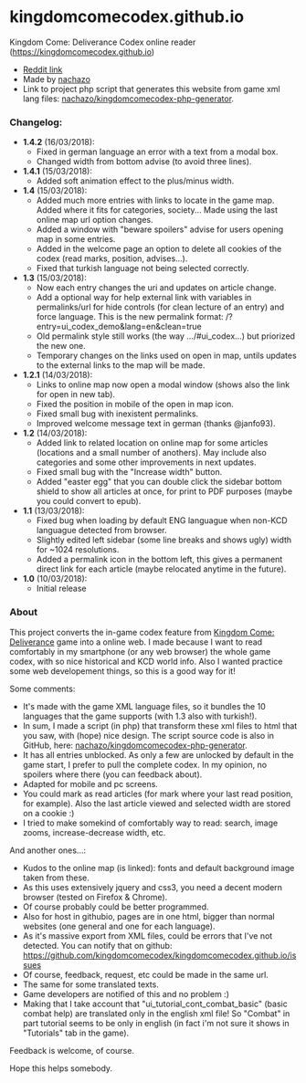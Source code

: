 # kingdomcomecodex.github.io
Kingdom Come: Deliverance Codex online reader (https://kingdomcomecodex.github.io)

* [Reddit link](https://www.reddit.com/r/kingdomcome/comments/83g3l4/kingdom_come_deliverance_codex_online_web/)
* Made by [nachazo](https://github.com/nachazo)
* Link to project php script that generates this website from game xml lang files: [nachazo/kingdomcomecodex-php-generator](https://github.com/nachazo/kingdomcomecodex-php-generator).

### Changelog:
  * **1.4.2** (16/03/2018):
    * Fixed in german language an error with a text from a modal box.
    * Changed width from bottom advise (to avoid three lines).
  * **1.4.1** (15/03/2018):
    * Added soft animation effect to the plus/minus width.
  * **1.4** (15/03/2018):
    * Added much more entries with links to locate in the game map. Added where it fits for categories, society... Made using the last online map url option changes.
    * Added a window with "beware spoilers" advise for users opening map in some entries.
    * Added in the welcome page an option to delete all cookies of the codex (read marks, position, advises...).
    * Fixed that turkish language not being selected correctly.
  * **1.3** (15/03/2018):
    * Now each entry changes the uri and updates on article change.
    * Add a optional way for help external link with variables in permalinks/url for hide controls (for clean lecture of an entry) and force language. This is the new permalink format: /?entry=ui_codex_demo&lang=en&clean=true
    * Old permalink style still works (the way .../#ui_codex...) but priorized the new one.
    * Temporary changes on the links used on open in map, untils updates to the external links to the map will be made.
  * **1.2.1** (14/03/2018):
    * Links to online map now open a modal window (shows also the link for open in new tab).
    * Fixed the position in mobile of the open in map icon.
    * Fixed small bug with inexistent permalinks.
    * Improved welcome message text in german (thanks @janfo93).
  * **1.2** (14/03/2018):
    * Added link to related location on online map for some articles (locations and a small number of anothers). May include also categories and some other improvements in next updates.
    * Fixed small bug with the "Increase width" button.
    * Added "easter egg" that you can double click the sidebar bottom shield to show all articles at once, for print to PDF purposes (maybe you could convert to epub).
  * **1.1** (13/03/2018):
    * Fixed bug when loading by default ENG languague when non-KCD languague detected from browser.
    * Slightly edited left sidebar (some line breaks and shows ugly) width for ~1024 resolutions.
    * Added a permalink icon in the bottom left, this gives a permanent direct link for each article (maybe relocated anytime in the future).  
  * **1.0** (10/03/2018):
    * Initial release

### About

This project converts the in-game codex feature from [Kingdom Come: Deliverance](https://www.kingdomcomerpg.com) game into a online web. I made because I want to read comfortably in my smartphone (or any web browser) the whole game codex, with so nice historical and KCD world info. Also I wanted practice some web developement things, so this is a good way for it!

Some comments:

- It's made with the game XML language files, so it bundles the 10 languages that the game supports (with 1.3 also with turkish!).
- In sum, I made a script (in php) that transform these xml files to html that you saw, with (hope) nice design. The script source code is also in GitHub, here: [nachazo/kingdomcomecodex-php-generator](https://github.com/nachazo/kingdomcomecodex-php-generator).
- It has all entries unblocked. As only a few are unlocked by default in the game start, I prefer to pull the complete codex. In my opinion, no spoilers where there (you can feedback about).
- Adapted for mobile and pc screens.
- You could mark as read articles (for mark where your last read position, for example). Also the last article viewed and selected width are stored on a cookie :)
- I tried to make somekind of comfortably way to read: search, image zooms, increase-decrease width, etc.

And another ones...:

- Kudos to the online map (is linked): fonts and default background image taken from these.
- As this uses extensively jquery and css3, you need a decent modern browser (tested on Firefox & Chrome).
- Of course probably could be better programmed.
- Also for host in githubio, pages are in one html, bigger than normal websites (one general and one for each language).
- As it's massive export from XML files, could be errors that I've not detected. You can notify that on github: https://github.com/kingdomcomecodex/kingdomcomecodex.github.io/issues
- Of course, feedback, request, etc could be made in the same url.
- The same for some translated texts.
- Game developers are notified of this and no problem :)
- Making that I take account that "ui_tutorial_cont_combat_basic" (basic combat help) are translated only in the english xml file! So "Combat" in part tutorial seems to be only in english (in fact i'm not sure it shows in "Tutorials" tab in the game).

Feedback is welcome, of course.

Hope this helps somebody.
